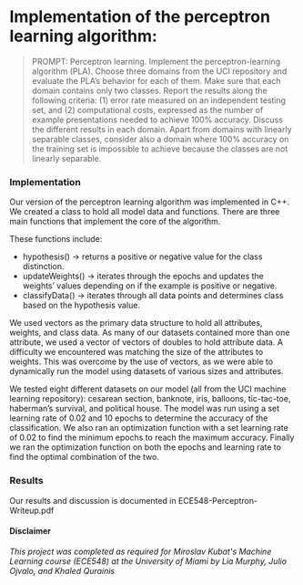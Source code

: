 # Implementation of the perceptron learning algorithm:

  > PROMPT:
  > Perceptron learning. Implement the perceptron-learning algorithm (PLA). Choose
  > three domains from the UCI repository and evaluate the PLA’s behavior for each of
  > them. Make sure that each domain contains only two classes. Report the results
  > along the following criteria: (1) error rate measured on an independent testing set,
  > and (2) computational costs, expressed as the number of example presentations
  > needed to achieve 100% accuracy. Discuss the different results in each domain.
  > Apart from domains with linearly separable classes, consider also a domain where
  > 100% accuracy on the training set is impossible to achieve because the classes are
  > not linearly separable.


### Implementation

Our version of the perceptron learning algorithm was implemented in C++. We created a class to hold all model data and functions. There are three main functions that implement the core of the algorithm.

These functions include:
- hypothesis() -> returns a positive or negative value for the class distinction. 
- updateWeights() -> iterates through the epochs and updates the weights’ values depending on if the example is positive or negative.
- classifyData() -> iterates through all data points and determines class based on the hypothesis value.

We used vectors as the primary data structure to hold all attributes, weights, and class data. As many of our datasets contained more than one attribute, we used a vector of vectors of doubles to hold attribute data. A difficulty we encountered was matching the size of the attributes to weights. This was overcome by the use of vectors, as we were able to dynamically run the model using datasets of various sizes and attributes. 

We tested eight different datasets on our model (all from the UCI machine learning repository): cesarean section, banknote, iris, balloons, tic-tac-toe, haberman’s survival, and political house. The model was run using a set learning rate of 0.02 and 10 epochs to determine the accuracy of the classification. We also ran an optimization function with a set learning rate of 0.02 to find the minimum epochs to reach the maximum accuracy. Finally we ran the optimization function on both the epochs and learning rate to find the optimal combination of the two.


### Results

Our results and discussion is documented in ECE548-Perceptron-Writeup.pdf


#### Disclaimer

*This project was completed as required for Miroslav Kubat's Machine Learning course (ECE548) at the University of Miami by Lia Murphy, Julio Ojvalo, and Khaled Qurainis*





